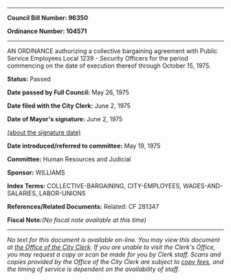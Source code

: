 

********

**Council Bill Number: 96350**
   
**Ordinance Number: 104571**
********

 AN ORDINANCE authorizing a collective bargaining agreement with Public Service Employees Local 1239 - Security Officers for the period commencing on the date of execution thereof through October 15, 1975.

**Status:** Passed
   
**Date passed by Full Council:** May 26, 1975
   
**Date filed with the City Clerk:** June 2, 1975
   
**Date of Mayor's signature:** June 2, 1975
   
[(about the signature date)](/~public/approvaldate.htm)
   
   
   
**Date introduced/referred to committee:** May 19, 1975
   
**Committee:** Human Resources and Judicial
   
**Sponsor:** WILLIAMS
   
   
**Index Terms:** COLLECTIVE-BARGAINING, CITY-EMPLOYEES, WAGES-AND-SALARIES, LABOR-UNIONS

**References/Related Documents:** Related: CF 281347

**Fiscal Note:**_(No fiscal note available at this time)_
********

_No text for this document is available on-line. You may view this document at [the Office of the City Clerk](http://www.seattle.gov/leg/clerk/contactUs.htm). If you are unable to visit the Clerk's Office, you may request a copy or scan be made for you by Clerk staff. Scans and copies provided by the Office of the City Clerk are subject to [copy fees](http://clerk.seattle.gov/~public/clerkfees.htm), and the timing of service is dependent on the availability of staff._

